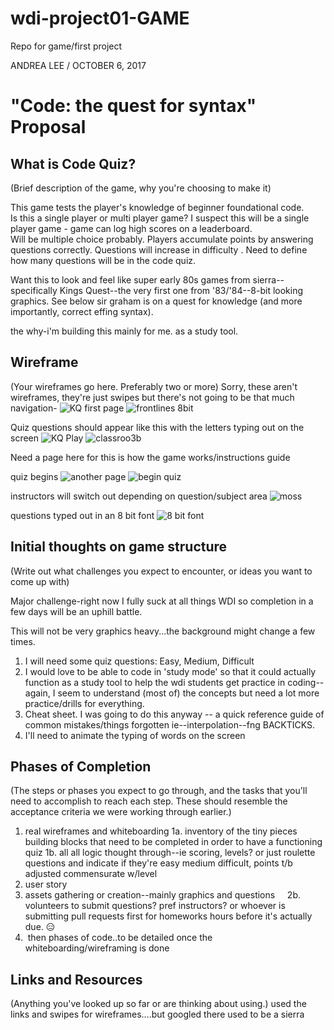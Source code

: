 # wdi-project01-GAME
Repo for game/first project


ANDREA LEE / OCTOBER 6, 2017

# "Code: the quest for syntax" Proposal

## What is Code Quiz?

(Brief description of the game, why you're choosing to make it)

This game tests the player's knowledge of beginner foundational code.  
Is this a single player or multi player game?  I suspect this will be a single player game - game can log high scores on a leaderboard.  
Will be multiple choice probably.
Players accumulate points by answering questions correctly.
Questions will increase in difficulty .
Need to define how many questions will be in the code quiz.

Want this to look and feel like super early 80s games from sierra--specifically Kings Quest--the very first one from '83/'84--8-bit looking graphics.  See below 
sir graham is on a quest for knowledge (and more importantly, correct effing syntax).

the why-i'm building this mainly for me.  as a study tool.  

## Wireframe

(Your wireframes go here. Preferably two or more)
Sorry, these aren't wireframes, they're just swipes but there's not going to be that much navigation-
![KQ first page](http://www.linehollis.com/wp-content/uploads/2013/01/dosbox-2013-01-19-13-40-02-25.png)
![frontlines 8bit](https://i.imgur.com/FgvRaem.jpg?1)

Quiz questions should appear like this with the letters typing out on the screen
![KQ Play](https://cdn.arstechnica.net/01-11-2011/kings_quest_1.jpg)
![classroo3b](https://i.imgur.com/fegU9xT.jpg?1)

Need a page here for this is how the game works/instructions guide

quiz begins
![another page](http://falselogic.net/images/KQ2/sierra_017-1.png)
![begin quiz](https://i.imgur.com/NRDtdkt.jpg?1)

instructors will switch out depending on question/subject area
![moss](https://ih0.redbubble.net/image.10798747.7663/flat,800x800,075,f.jpg)

questions typed out in an 8 bit font
![8 bit font](https://www.dafont.com/img/charmap/8/_/8_bit_madness0.png)

## Initial thoughts on game structure

(Write out what challenges you expect to encounter, or ideas you want to come up with)

Major challenge-right now I fully suck at all things WDI so completion in a few days will be an uphill battle.

This will not be very graphics heavy...the background might change a few times.
1.  I will need some quiz questions: Easy, Medium, Difficult
2.  I would love to be able to code in 'study mode' so that it could actually function as a study tool to help the wdi students get           practice in coding--again, I seem to understand (most of) the concepts but need a lot more practice/drills for everything.
3.  Cheat sheet.  I was going to do this anyway -- a quick reference guide of common mistakes/things forgotten 
    ie--interpolation--fng BACKTICKS.  
4.  I'll need to animate the typing of words on the screen

## Phases of Completion
(The steps or phases you expect to go through, and the tasks that you'll need to accomplish to reach each step. These should resemble the acceptance criteria we were working through earlier.)

1.  real wireframes and whiteboarding
  1a. inventory of the tiny pieces building blocks that need to be completed in order to have a functioning quiz
  1b. all all logic thought through--ie scoring, levels?  or just roulette questions and indicate if they're easy medium difficult, points t/b adjusted commensurate w/level
3.  user story
2.  assets gathering or creation--mainly graphics and questions
     2b.  volunteers to submit questions?  pref instructors?  or whoever is submitting pull requests first for homeworks hours before it's actually due. 😑
3.  then phases of code..to be detailed once the whiteboarding/wireframing is done

## Links and Resources
(Anything you've looked up so far or are thinking about using.)
used the links and swipes for wireframes....but googled
there used to be a sierra


